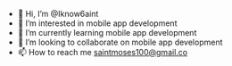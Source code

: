 - 👋 Hi, I’m @Iknow6aint
- 👀 I’m interested in mobile app development
- 🌱 I’m currently learning mobile app development
- 💞️ I’m looking to collaborate on mobile app development
- 📫 How to reach me saintmoses100@gmail.co

<!---
Iknow6aint/Iknow6aint is a ✨ special ✨ repository because its `README.md` (this file) appears on your GitHub profile.
You can click the Preview link to take a look at your changes.
--->
